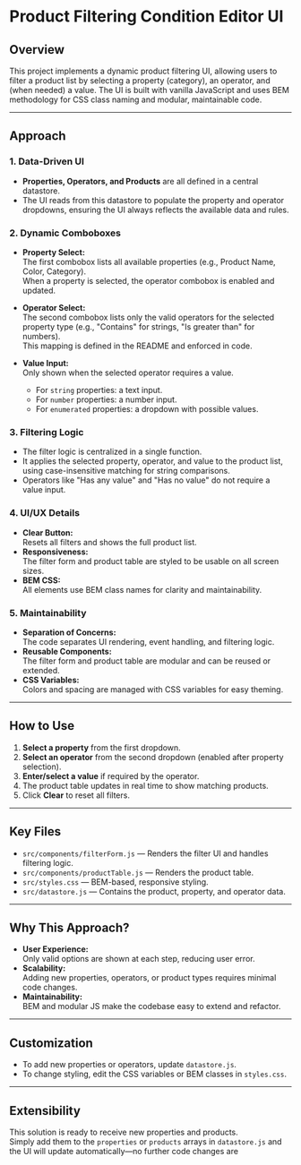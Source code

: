 # Product Filtering Condition Editor UI

## Overview

This project implements a dynamic product filtering UI, allowing users to filter a product list by selecting a property (category), an operator, and (when needed) a value. The UI is built with vanilla JavaScript and uses BEM methodology for CSS class naming and modular, maintainable code.

---

## Approach

### 1. **Data-Driven UI**

- **Properties, Operators, and Products** are all defined in a central datastore.
- The UI reads from this datastore to populate the property and operator dropdowns, ensuring the UI always reflects the available data and rules.

### 2. **Dynamic Comboboxes**

- **Property Select:**  
  The first combobox lists all available properties (e.g., Product Name, Color, Category).  
  When a property is selected, the operator combobox is enabled and updated.

- **Operator Select:**  
  The second combobox lists only the valid operators for the selected property type (e.g., "Contains" for strings, "Is greater than" for numbers).  
  This mapping is defined in the README and enforced in code.

- **Value Input:**  
  Only shown when the selected operator requires a value.  
  - For `string` properties: a text input.
  - For `number` properties: a number input.
  - For `enumerated` properties: a dropdown with possible values.

### 3. **Filtering Logic**

- The filter logic is centralized in a single function.
- It applies the selected property, operator, and value to the product list, using case-insensitive matching for string comparisons.
- Operators like "Has any value" and "Has no value" do not require a value input.

### 4. **UI/UX Details**

- **Clear Button:**  
  Resets all filters and shows the full product list.
- **Responsiveness:**  
  The filter form and product table are styled to be usable on all screen sizes.
- **BEM CSS:**  
  All elements use BEM class names for clarity and maintainability.

### 5. **Maintainability**

- **Separation of Concerns:**  
  The code separates UI rendering, event handling, and filtering logic.
- **Reusable Components:**  
  The filter form and product table are modular and can be reused or extended.
- **CSS Variables:**  
  Colors and spacing are managed with CSS variables for easy theming.

---

## How to Use

1. **Select a property** from the first dropdown.
2. **Select an operator** from the second dropdown (enabled after property selection).
3. **Enter/select a value** if required by the operator.
4. The product table updates in real time to show matching products.
5. Click **Clear** to reset all filters.

---

## Key Files

- `src/components/filterForm.js` — Renders the filter UI and handles filtering logic.
- `src/components/productTable.js` — Renders the product table.
- `src/styles.css` — BEM-based, responsive styling.
- `src/datastore.js` — Contains the product, property, and operator data.

---

## Why This Approach?

- **User Experience:**  
  Only valid options are shown at each step, reducing user error.
- **Scalability:**  
  Adding new properties, operators, or product types requires minimal code changes.
- **Maintainability:**  
  BEM and modular JS make the codebase easy to extend and refactor.

---

## Customization

- To add new properties or operators, update `datastore.js`.
- To change styling, edit the CSS variables or BEM classes in `styles.css`.

---

## Extensibility

This solution is ready to receive new properties and products.  
Simply add them to the `properties` or `products` arrays in `datastore.js` and the UI will update automatically—no further code changes are